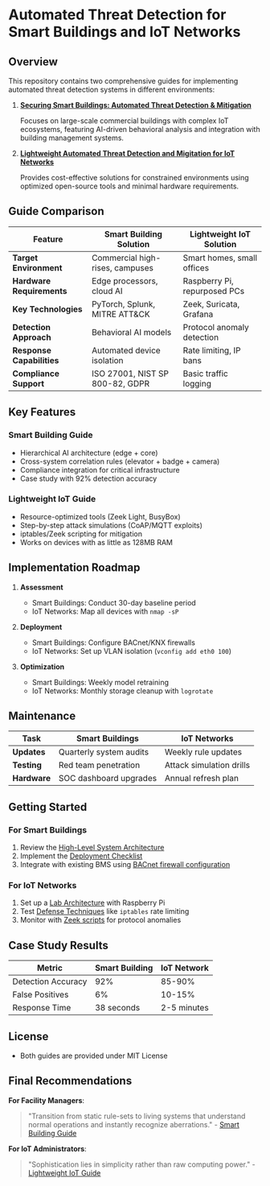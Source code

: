 # Automated Threat Detection for Smart Buildings and IoT Networks

## Overview

This repository contains two comprehensive guides for implementing automated threat detection systems in different environments:

1. [**Securing Smart Buildings: Automated Threat Detection & Mitigation**](docs/automated-threat-smart-building.md) 

   Focuses on large-scale commercial buildings with complex IoT ecosystems, featuring AI-driven behavioral analysis and integration with building management systems.

2. [**Lightweight Automated Threat Detection and Migitation for IoT Networks**](docs/lightweight-threat-iot.md)

   Provides cost-effective solutions for constrained environments using optimized open-source tools and minimal hardware requirements.

## Guide Comparison

| Feature                      | Smart Building Solution           | Lightweight IoT Solution         |
|------------------------------|------------------------------------|-----------------------------------|
| **Target Environment**       | Commercial high-rises, campuses   | Smart homes, small offices       |
| **Hardware Requirements**    | Edge processors, cloud AI         | Raspberry Pi, repurposed PCs     |
| **Key Technologies**         | PyTorch, Splunk, MITRE ATT&CK     | Zeek, Suricata, Grafana          |
| **Detection Approach**       | Behavioral AI models              | Protocol anomaly detection       |
| **Response Capabilities**    | Automated device isolation        | Rate limiting, IP bans           |
| **Compliance Support**       | ISO 27001, NIST SP 800-82, GDPR   | Basic traffic logging            |

## Key Features

### Smart Building Guide
- Hierarchical AI architecture (edge + core)
- Cross-system correlation rules (elevator + badge + camera)
- Compliance integration for critical infrastructure
- Case study with 92% detection accuracy

### Lightweight IoT Guide
- Resource-optimized tools (Zeek Light, BusyBox)
- Step-by-step attack simulations (CoAP/MQTT exploits)
- iptables/Zeek scripting for mitigation
- Works on devices with as little as 128MB RAM

## Implementation Roadmap

1. **Assessment**  
   - Smart Buildings: Conduct 30-day baseline period  
   - IoT Networks: Map all devices with `nmap -sP`

2. **Deployment**  
   - Smart Buildings: Configure BACnet/KNX firewalls  
   - IoT Networks: Set up VLAN isolation (`vconfig add eth0 100`)

3. **Optimization**  
   - Smart Buildings: Weekly model retraining  
   - IoT Networks: Monthly storage cleanup with `logrotate`

## Maintenance

| Task                          | Smart Buildings          | IoT Networks             |
|-------------------------------|--------------------------|--------------------------|
| **Updates**                   | Quarterly system audits  | Weekly rule updates      |
| **Testing**                   | Red team penetration     | Attack simulation drills |
| **Hardware**                  | SOC dashboard upgrades   | Annual refresh plan      |

## Getting Started

### For Smart Buildings
1. Review the [High-Level System Architecture](docs/automated-threat-smart-building.md#high-level-system-architecture)
2. Implement the [Deployment Checklist](docs/automated-threat-smart-building.md#deployment-checklist)
3. Integrate with existing BMS using [BACnet firewall configuration](docs/automated-threat-smart-building.md#enterprise-integration-guide)

### For IoT Networks
1. Set up a [Lab Architecture](docs/lightweight-threat-iot.md#lab-architecture) with Raspberry Pi
2. Test [Defense Techniques](docs/lightweight-threat-iot.md#advanced-threat-simulation-guide) like `iptables` rate limiting
3. Monitor with [Zeek scripts](docs/lightweight-threat-iot.md#implementation-guide) for protocol anomalies

## Case Study Results

| Metric                | Smart Building           | IoT Network              |
|-----------------------|--------------------------|--------------------------|
| Detection Accuracy    | 92%                      | 85-90%                   |
| False Positives       | 6%                       | 10-15%                   |
| Response Time        | 38 seconds               | 2-5 minutes              |

## License
- Both guides are provided under MIT License

## Final Recommendations

**For Facility Managers**:  
> "Transition from static rule-sets to living systems that understand normal operations and instantly recognize aberrations." - [Smart Building Guide](docs/automated-threat-smart-building.md#conclusion-the-future-proof-building)

**For IoT Administrators**:  
> "Sophistication lies in simplicity rather than raw computing power." - [Lightweight IoT Guide](docs/lightweight-threat-iot.md#conclusion-security-within-reach)
